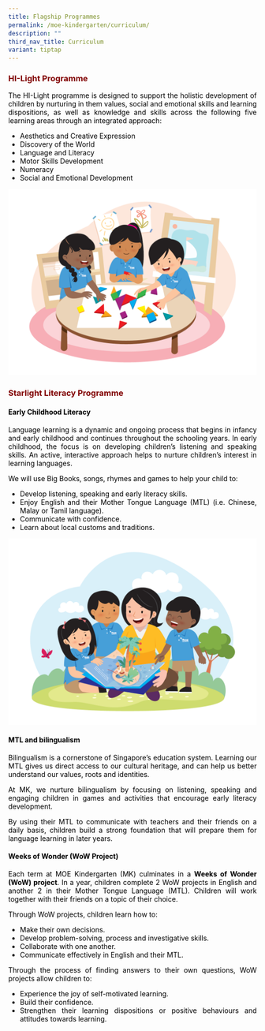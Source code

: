 ```yaml
---
title: Flagship Programmes
permalink: /moe-kindergarten/curriculum/
description: ""
third_nav_title: Curriculum
variant: tiptap
---
```

<h3 style="text-align: justify;"><strong><span style="color: #800000;">HI-Light Programme</span></strong></h3>
<p style="text-align: justify;"><span style="color: #000000;">The HI-Light programme is designed to support the holistic development of children by nurturing in them values, social and emotional skills and learning dispositions, as well as knowledge and skills across the following five learning areas through an integrated approach:</span></p>
<ul style="text-align: justify;">
<li><span style="color: #000000;">Aesthetics and Creative Expression</span></li>
<li><span style="color: #000000;">Discovery of the World</span></li>
<li><span style="color: #000000;">Language and Literacy</span></li>
<li><span style="color: #000000;">Motor Skills Development</span></li>
<li><span style="color: #000000;">Numeracy</span></li>
<li><span style="color: #000000;">Social and Emotional Development</span></li>
</ul>

![](/images/2023%20Tangrams.png)

<h3 style="text-align: justify;"><strong><span style="color: #800000;">Starlight Literacy Programme</span></strong></h3>
<h4 style="text-align: justify;"><span style="color: #000000;"><strong>Early Childhood Literacy</strong></span></h4>
<p style="text-align: justify;"><span style="color: #000000;">Language learning is a dynamic and ongoing process that begins in infancy and early childhood and continues throughout the schooling years. In early childhood, the focus is on developing children’s listening and speaking skills. An active, interactive approach helps to nurture children’s interest in learning languages.</span></p>
<p style="text-align: justify;"><span style="color: #000000;">We will use Big Books, songs, rhymes and games to help your child to:</span></p>
<ul style="text-align: justify;">
<li><span style="color: #000000;">Develop listening, speaking and early literacy skills.</span></li>
<li><span style="color: #000000;">Enjoy English and their Mother Tongue Language (MTL) (i.e. Chinese, Malay or Tamil language).</span></li>
<li><span style="color: #000000;">Communicate with confidence.</span></li>
<li><span style="color: #000000;">Learn about local customs and traditions.</span></li>
</ul>

![](/images/2023%20Reading.png)
<h4 style="text-align: justify;"><span style="color: #000000;"><strong>MTL and bilingualism</strong></span></h4>
<p style="text-align: justify;"><span style="color: #000000;">Bilingualism is a cornerstone of Singapore’s education system. Learning our MTL gives us direct access to our cultural heritage, and can help us better understand our values, roots and identities.</span></p>
<p style="text-align: justify;"><span style="color: #000000;">At MK, we nurture bilingualism by focusing on listening, speaking and engaging children in games and activities that encourage early literacy development.</span></p>
<p style="text-align: justify;"><span style="color: #000000;">By using their MTL to communicate with teachers and their friends on a daily basis, children build a strong foundation that will prepare them for language learning in later years.</span></p>
<h4 style="text-align: justify;"><span style="color: #000000;"><strong>Weeks of Wonder (WoW Project)</strong></span></h4>
<p style="text-align: justify;"><span style="color: #000000;">Each term at MOE Kindergarten (MK) culminates in a&nbsp;<strong>Weeks of Wonder (WoW) project</strong>. In a year, children complete 2 WoW projects in English and another 2 in their Mother Tongue Language (MTL). Children will work together with their friends on a topic of their choice.</span></p>
<p style="text-align: justify;"><span style="color: #000000;">Through WoW projects, children learn how to:</span></p>
<ul style="text-align: justify;">
<li><span style="color: #000000;">Make their own decisions.</span></li>
<li><span style="color: #000000;">Develop problem-solving, process and investigative skills.</span></li>
<li><span style="color: #000000;">Collaborate with one another.</span></li>
<li><span style="color: #000000;">Communicate effectively in English and their MTL.</span></li>
</ul>
<p style="text-align: justify;"><span style="color: #000000;">Through the process of finding answers to their own questions, WoW projects allow children to:</span></p>
<ul style="text-align: justify;">
<li><span style="color: #000000;">Experience the joy of self-motivated learning.</span></li>
<li><span style="color: #000000;">Build their confidence.</span></li>
<li><span style="color: #000000;">Strengthen their learning dispositions or positive behaviours and attitudes towards learning.</span></li>
</ul>
<p style="text-align: justify;">&nbsp;</p>